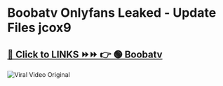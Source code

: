 
 # Boobatv Onlyfans Leaked - Update Files jcox9

## <h2><a href="https://clipsfans.com/Boobatv&ref=git">🔗 Click to LINKS ⏩⏩ 👉 🟢 Boobatv </a></h2>

<a href="https://clipsfans.com/Boobatv&ref=git" rel="nofollow" data-target="animated-image.originalLink"><img src="https://i.ibb.co.com/xMMVF88/686577567.gif" alt="Viral Video Original" style="max-width: 100%; display: inline-block;" data-target="animated-image.originalImage"></a>

